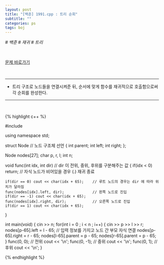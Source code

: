 ```yaml
---
layout: post
title: "[백준] 1991.cpp : 트리 순회"
subtitle: ""
categories: ps
tags: boj
---
```


*# 백준 # 재귀 # 트리*

<br>

[문제 바로가기](https://www.acmicpc.net/problem/1991)

<br>

---

- 트리 구조로 노드들을 연결시켜준 뒤, 순서에 맞게 함수를 재귀적으로 호출함으로써 각 순회를 완성한다.

---
<br>

{% highlight c++ %}

#include <iostream>

using namespace std;

struct Node         // 노드 구조체 선언
{
    int parent;
    int left;
    int right;
};

Node nodes[27];
char p, r, l;
int n;

void func(int idx, int dir)                 // dir 이 전위, 중위, 후위를 구분해주는 값
{
    if(idx < 0) return;                     // 자식 노드가 비어있을 경우 (.) 재귀 종료

    if(dir == 0) cout << char(idx + 65);    // 루트 노드의 경우는 dir 에 따라 위치가 달라짐
    func(nodes[idx].left, dir);             // 왼쪽 노드로 진입
    if(dir == -1) cout << char(idx + 65);
    func(nodes[idx].right, dir);            // 오른쪽 노드로 진입
    if(dir == 1) cout << char(idx + 65);
}

int main(void)
{
    cin >> n;
    for(int i = 0 ; i < n ; i++)
    {
        cin >> p >> l >> r;
        nodes[p-65].left = l - 65;           // 입력 정보를 가지고 노드 간 부모 자식 연결
        nodes[p-65].right = r - 65;
        nodes[l-65].parent = p - 65;
        nodes[r-65].parent = p - 65;
    }
    func(0, 0);                              // 전위
    cout << '\n';
    func(0, -1);                             // 중위
    cout << '\n';
    func(0, 1);                              // 후위
    cout << '\n';
}

{% endhighlight %}

